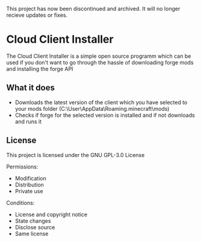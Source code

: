 This project has now been discontinued and archived. It will no longer recieve updates or fixes.

# Cloud Client Installer
The Cloud Client Installer is a simple open source programm which can be used if you don't want to go through the hassle of downloading forge mods and installing the forge API

## What it does
- Downloads the latest version of the client which you have selected to your mods folder (C:\User\AppData\Roaming\.minecraft\mods)
- Checks if forge for the selected version is installed and if not downloads and runs it

## License
This project is licensed under the GNU GPL-3.0 License

Permissions:
- Modification 
- Distribution 
- Private use

Conditions:
- License and copyright notice
- State changes 
- Disclose source 
- Same license 

